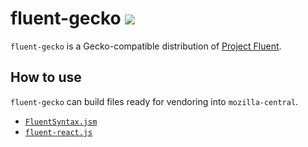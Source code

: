 # fluent-gecko ![](https://github.com/projectfluent/fluent.js/workflows/test/badge.svg)

`fluent-gecko` is a Gecko-compatible distribution of [Project Fluent][].

[project fluent]: https://projectfluent.org

## How to use

`fluent-gecko` can build files ready for vendoring into `mozilla-central`.

- [`FluentSyntax.jsm`](https://searchfox.org/mozilla-central/source/intl/l10n/FluentSyntax.jsm)
- [`fluent-react.js`](https://searchfox.org/mozilla-central/source/devtools/client/shared/vendor/fluent-react.js)
